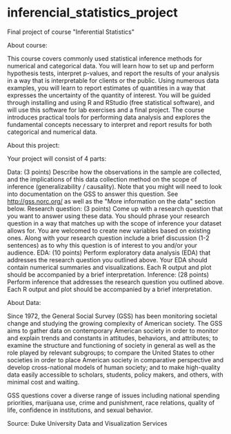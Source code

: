 # inferencial_statistics_project
Final project of course "Inferential Statistics"

About course:

This course covers commonly used statistical inference methods for numerical and categorical data. You will learn how to set up and perform hypothesis tests, interpret p-values, and report the results of your analysis in a way that is interpretable for clients or the public. Using numerous data examples, you will learn to report estimates of quantities in a way that expresses the uncertainty of the quantity of interest. You will be guided through installing and using R and RStudio (free statistical software), and will use this software for lab exercises and a final project. The course introduces practical tools for performing data analysis and explores the fundamental concepts necessary to interpret and report results for both categorical and numerical data.

About this project:

Your project will consist of 4 parts:

Data: (3 points) Describe how the observations in the sample are collected, and the implications of this data collection method on the scope of inference (generalizability / causality). Note that you might will need to look into documentation on the GSS to answer this question. See http://gss.norc.org/ as well as the "More information on the data" section below.
Research question: (3 points) Come up with a research question that you want to answer using these data. You should phrase your research question in a way that matches up with the scope of inference your dataset allows for. You are welcomed to create new variables based on existing ones. Along with your research question include a brief discussion (1-2 sentences) as to why this question is of interest to you and/or your audience.
EDA: (10 points) Perform exploratory data analysis (EDA) that addresses the research question you outlined above. Your EDA should contain numerical summaries and visualizations. Each R output and plot should be accompanied by a brief interpretation.
Inference: (28 points) Perform inference that addresses the research question you outlined above. Each R output and plot should be accompanied by a brief interpretation.

About Data:

Since 1972, the General Social Survey (GSS) has been monitoring societal change and studying the growing complexity of American society. The GSS aims to gather data on contemporary American society in order to monitor and explain trends and constants in attitudes, behaviors, and attributes; to examine the structure and functioning of society in general as well as the role played by relevant subgroups; to compare the United States to other societies in order to place American society in comparative perspective and develop cross-national models of human society; and to make high-quality data easily accessible to scholars, students, policy makers, and others, with minimal cost and waiting.

GSS questions cover a diverse range of issues including national spending priorities, marijuana use, crime and punishment, race relations, quality of life, confidence in institutions, and sexual behavior.

Source: Duke University Data and Visualization Services
